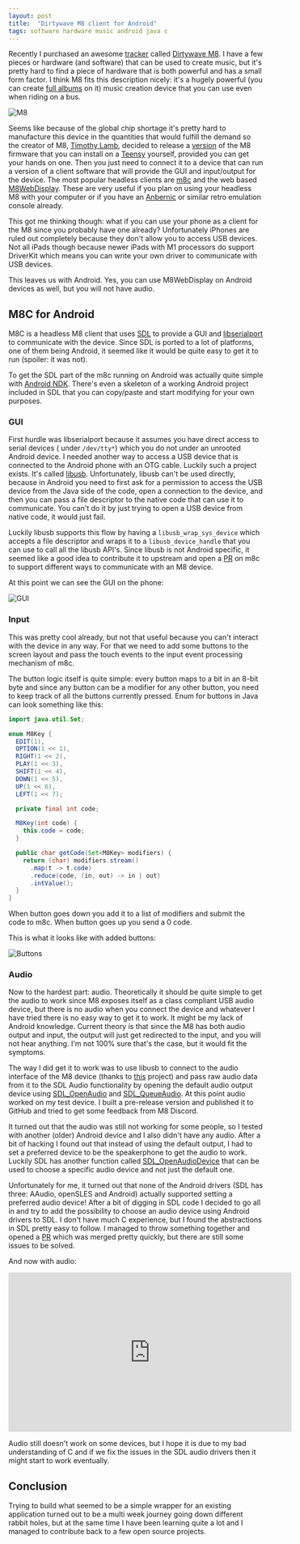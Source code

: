 ```yaml
---
layout: post
title:  "Dirtywave M8 client for Android"
tags: software hardware music android java c
---
```


Recently I purchased an awesome [tracker][tracker] called [Dirtywave M8][m8]. I have a few pieces or hardware (and
software) that can be used to create music, but it's pretty hard to find a piece of hardware that is both powerful and
has a small form factor. I think M8 fits this description nicely: it's a hugely powerful (you can
create [full albums][rituals] on it) music creation device that you can use even when riding on a bus.

![M8](/assets/images/m8candroid/m8.jpg)

Seems like because of the global chip shortage it's pretty hard to manufacture this device in the quantities that would
fulfill the demand so the creator of M8, [Timothy Lamb][trash80], decided to release a [version][m8-headless] of the M8
firmware that you can
install on a [Teensy][teensy] yourself, provided you can get your hands on one. Then you just need to connect it to a
device
that can run a version of a client software that will provide the GUI and input/output for the device. The most
popular headless clients are [m8c][m8c] and the web based [M8WebDisplay][m8-web-display]. These are very useful if you
plan on using your headless M8 with your computer or if you have an [Anbernic][anbernic] or similar retro emulation
console already.

This got me thinking though: what if you can use your phone as a client for the M8 since you probably have one already?
Unfortunately iPhones are ruled out completely because they don't allow you to access USB devices. Not all iPads
though because newer iPads with M1 processors do support DriverKit which means you can write your own driver to
communicate with USB devices.

This leaves us with Android. Yes, you can use M8WebDisplay on Android devices as well, but you will not have audio.

## M8C for Android

M8C is a headless M8 client that uses [SDL][sdl] to provide a GUI and [libserialport][libserialport] to communicate with
the device. Since SDL is ported to a lot of platforms, one of them being Android, it seemed like it would be quite
easy
to get it to run (spoiler: it was not).

To get the SDL part of the m8c running on Android was actually quite simple with [Android NDK][ndk]. There's even a
skeleton of a working Android project included in SDL that you can copy/paste and start modifying for your own purposes.

### GUI

First hurdle was libserialport because it assumes you have direct access to serial devices (
under `/dev/tty*`) which you do not under an unrooted Android device. I needed another way to access a USB device that
is connected to the Android phone with an OTG cable. Luckily such a project exists. It's called [libusb][libusb].
Unfortunately, libusb can't be used directly, because in Android you need to first ask
for a permission to access the USB device from the Java side of the code, open a connection to the device, and then you
can pass a file descriptor to the native code that can use it to communicate. You can't do it by just trying to open a
USB device from native code, it would just fail.

Luckily libusb supports this flow by having a `libusb_wrap_sys_device` which accepts a file descriptor and wraps it to
a `libusb_device_handle` that you can use to call all the libusb API's. Since libusb is not Android specific, it seemed
like a good idea to contribute it to upstream and open a [PR][m8c-libusb] on m8c to support different ways to
communicate with an M8 device.

At this point we can see the GUI on the phone:

![GUI](/assets/images/m8candroid/m8c1.jpg)

### Input

This was pretty cool already, but not that useful because you can't interact with the device in any way. For that we
need to add
some buttons to the screen layout and pass the touch events to the input event processing mechanism of m8c.

The button logic itself is quite simple: every button maps to a bit in an 8-bit byte and since any button can
be a modifier for any other button, you need to keep track of all the buttons currently pressed. Enum for buttons in
Java
can look something like this:

```java
import java.util.Set;

enum M8Key {
  EDIT(1),
  OPTION(1 << 1),
  RIGHT(1 << 2),
  PLAY(1 << 3),
  SHIFT(1 << 4),
  DOWN(1 << 5),
  UP(1 << 6),
  LEFT(1 << 7);

  private final int code;

  M8Key(int code) {
    this.code = code;
  }

  public char getCode(Set<M8Key> modifiers) {
    return (char) modifiers.stream()
      .map(t -> t.code)
      .reduce(code, (in, out) -> in | out)
      .intValue();
  }
}
```

When button goes down you add it to a list of modifiers and submit the code to m8c. When button goes up you send a 0
code.

This is what it looks like with added buttons:

![Buttons](/assets/images/m8candroid/m8c2.jpg)

### Audio

Now to the hardest part: audio. Theoretically it should be quite simple to get the audio to work since M8 exposes itself
as a class compliant USB audio device, but there is no audio when you connect the device and whatever I have tried there
is no easy
way to get it to work. It might be my lack of Android knowledge. Current theory is that since the M8 has both audio
output and input, the output will just get redirected to the input, and you will not hear anything. I'm not 100%
sure that's the case, but it would fit the symptoms.

The way I did get it to work was to use libusb to connect to the audio interface of the M8 device (thanks
to [this][usbaudio] project) and pass raw audio
data from it to the SDL Audio functionality by opening the default audio output device
using [SDL_OpenAudio][sdl-openaudio] and [SDL_QueueAudio][sdl-queueaudio]. At this point audio worked on my test device.
I built a pre-release version and published it to GitHub and tried to get some feedback from M8 Discord.

It turned out that the audio was still not working for some people, so I tested with another (older) Android device and
I also didn't have any audio. After a bit of hacking I found out that instead of using the default output, I had to set
a preferred
device to be the speakerphone to get the audio to work. Luckily SDL has another function
called [SDL_OpenAudioDevice][sdl-openaudiodevice] that can be used to choose a specific audio device and not just the
default one.

Unfortunately for me, it turned out that none of the Android drivers (SDL has three: AAudio, openSLES and Android)
actually supported setting a preferred audio device! After a bit of digging in SDL code I decided to go all in and try
to add the
possibility to choose an audio device using Android drivers to SDL. I don't have much C experience, but I found the
abstractions in SDL pretty easy to follow. I managed to throw something together and opened a [PR][sdl-pr] which was
merged pretty quickly, but there are still some issues to be solved.

And now with audio:

<iframe width="560" height="315" src="https://www.youtube.com/embed/f3zsH0pg_3A" title="YouTube video player" frameborder="0" allow="accelerometer; autoplay; clipboard-write; encrypted-media; gyroscope; picture-in-picture" allowfullscreen></iframe>

Audio still doesn't work on some devices, but I hope it is due to my bad understanding of C and if we fix the issues in
the SDL audio drivers then it might start to work eventually.

## Conclusion

Trying to build what seemed to be a simple wrapper for an existing application turned out to be a multi week journey
going down different rabbit holes, but at the same time I have been learning quite a lot and I managed to contribute
back to a few open source projects.

[usbaudio]: https://github.com/shenki/usbaudio-android-demo

[m8c-libusb]: https://github.com/laamaa/m8c/pull/92

[ndk]: https://developer.android.com/ndk

[m8]: https://dirtywave.com/products/m8-tracker

[anbernic]: https://anbernic.com

[m8-headless]: https://github.com/Dirtywave/M8HeadlessFirmware

[teensy]: https://www.pjrc.com/store/teensy41.html

[tracker]: https://musictech.com/guides/essential-guide/history-of-trackers/

[rituals]: https://www.youtube.com/watch?v=Zxn9R6Jcs3I

[trash80]: https://github.com/trash80

[m8c]: https://github.com/laamaa/m8c

[m8-web-display]: https://github.com/derkyjadex/M8WebDisplay

[libusb]: https://libusb.info

[m8c-android]: https://github.com/v3rm0n/m8c-android

[sdl]: https://www.libsdl.org

[sdl-openaudio]: https://wiki.libsdl.org/SDL2/SDL_OpenAudio

[sdl-openaudiodevice]: https://wiki.libsdl.org/SDL2/SDL_OpenAudioDevice

[sdl-queueaudio]: https://wiki.libsdl.org/SDL2/SDL_QueueAudio

[sdl-pr]: https://github.com/libsdl-org/SDL/pull/6824

[libserialport]: http://sigrok.org/wiki/Libserialport

